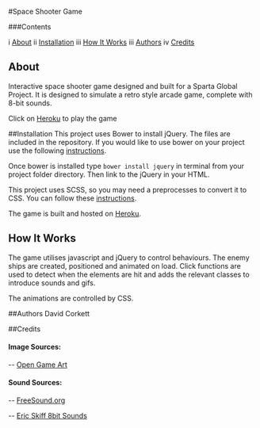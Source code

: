 #Space Shooter Game

###Contents

  i [About](#about)
 ii [Installation](#installation)
 iii [How It Works](#how-it-works)
iii [Authors](#authors)
iv [Credits](#credits)
<a name="about"></a>
## About
Interactive space shooter game designed and built for a Sparta Global Project.
It is designed to simulate a retro style arcade game, complete with 8-bit sounds.

Click on [Heroku](https://dcorkett-sg-project-1.herokuapp.com/app/) to play the game

##Installation <a name="installation"></a>
This project uses Bower to install jQuery. The files are included in the repository. If you would like to use bower on your project use the following [instructions](https://bower.io/#install-bower).

Once bower is installed type `bower install jquery` in terminal from your project folder directory. Then link to the jQuery in your HTML.

This project uses SCSS, so you may need a preprocesses to convert it to CSS. You can follow these [instructions](http://sass-lang.com/install).

The game is built and hosted on [Heroku](https://dcorkett-sg-project-1.herokuapp.com/app/).

## How It Works <a name="how-it-works"></a>
The game utilises javascript and jQuery to control behaviours.
The enemy ships are created, positioned and animated on load.
Click functions are used to detect when the elements are hit and adds the relevant classes to introduce sounds and gifs.

The animations are controlled by CSS.



##Authors <a name="authors"></a>
David Corkett

##Credits <a name="credits"></a>
#### Image Sources:
-- [Open Game Art](http://opengameart.org/)


#### Sound Sources:
-- [FreeSound.org](https://www.freesound.org/people/LittleRobotSoundFactory/packs/16681/)

-- [Eric Skiff 8bit Sounds](http://ericskiff.com/music/)
